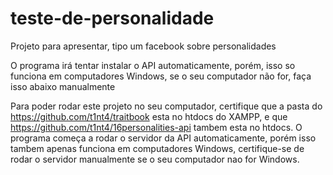 # teste-de-personalidade
Projeto para apresentar, tipo um facebook sobre personalidades


O programa irá tentar instalar o API automaticamente, porém, isso so funciona em computadores Windows, se o seu computador não for, faça isso abaixo manualmente 

Para poder rodar este projeto no seu computador, certifique que a pasta do https://github.com/t1nt4/traitbook esta no htdocs do XAMPP, e que https://github.com/t1nt4/16personalities-api tambem esta no htdocs.
O programa começa a rodar o servidor da API automaticamente, porém isso tambem apenas funciona em computadores Windows, certifique-se de rodar o servidor manualmente se o seu computador nao for Windows.